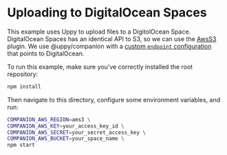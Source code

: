 # Uploading to DigitalOcean Spaces

This example uses Uppy to upload files to a DigitolOcean Space. DigitalOcean Spaces has an identical API to S3, so we can use the [AwsS3](https://uppy.io/docs/aws-s3) plugin. We use @uppy/companion with a [custom `endpoint` configuration](./server.js#L32-L33) that points to DigitalOcean.

To run this example, make sure you've correctly installed the root repository:

```bash
npm install
```

Then navigate to this directory, configure some environment variables, and run:

```bash
COMPANION_AWS_REGION=ams3 \
COMPANION_AWS_KEY=your_access_key_id \
COMPANION_AWS_SECRET=your_secret_access_key \
COMPANION_AWS_BUCKET=your_space_name \
npm start
```
